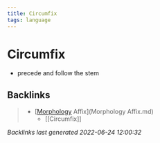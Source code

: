 ```yaml
---
title: Circumfix
tags: language
---
```


# Circumfix
- precede and follow the stem


























































## Backlinks

> - [[Morphology](Morphology.md) Affix](Morphology Affix.md)
>   - [[Circumfix]]

_Backlinks last generated 2022-06-24 12:00:32_
